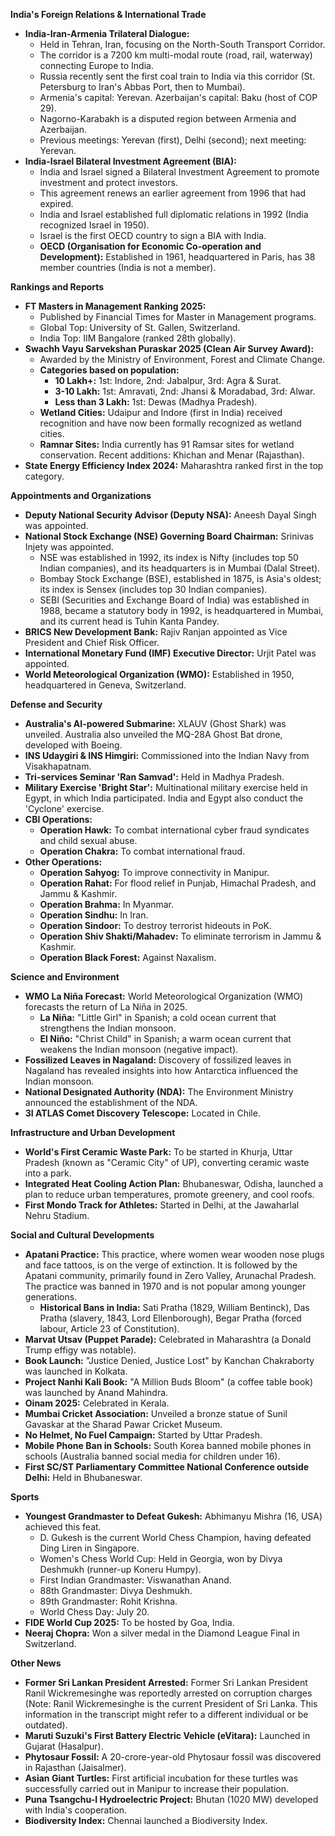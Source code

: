 **India's Foreign Relations & International Trade**

*   **India-Iran-Armenia Trilateral Dialogue:**
    *   Held in Tehran, Iran, focusing on the North-South Transport Corridor.
    *   The corridor is a 7200 km multi-modal route (road, rail, waterway) connecting Europe to India.
    *   Russia recently sent the first coal train to India via this corridor (St. Petersburg to Iran's Abbas Port, then to Mumbai).
    *   Armenia's capital: Yerevan. Azerbaijan's capital: Baku (host of COP 29).
    *   Nagorno-Karabakh is a disputed region between Armenia and Azerbaijan.
    *   Previous meetings: Yerevan (first), Delhi (second); next meeting: Yerevan.
*   **India-Israel Bilateral Investment Agreement (BIA):**
    *   India and Israel signed a Bilateral Investment Agreement to promote investment and protect investors.
    *   This agreement renews an earlier agreement from 1996 that had expired.
    *   India and Israel established full diplomatic relations in 1992 (India recognized Israel in 1950).
    *   Israel is the first OECD country to sign a BIA with India.
    *   **OECD (Organisation for Economic Co-operation and Development):** Established in 1961, headquartered in Paris, has 38 member countries (India is not a member).

**Rankings and Reports**

*   **FT Masters in Management Ranking 2025:**
    *   Published by Financial Times for Master in Management programs.
    *   Global Top: University of St. Gallen, Switzerland.
    *   India Top: IIM Bangalore (ranked 28th globally).
*   **Swachh Vayu Sarvekshan Puraskar 2025 (Clean Air Survey Award):**
    *   Awarded by the Ministry of Environment, Forest and Climate Change.
    *   **Categories based on population:**
        *   **10 Lakh+:** 1st: Indore, 2nd: Jabalpur, 3rd: Agra & Surat.
        *   **3-10 Lakh:** 1st: Amravati, 2nd: Jhansi & Moradabad, 3rd: Alwar.
        *   **Less than 3 Lakh:** 1st: Dewas (Madhya Pradesh).
    *   **Wetland Cities:** Udaipur and Indore (first in India) received recognition and have now been formally recognized as wetland cities.
    *   **Ramnar Sites:** India currently has 91 Ramsar sites for wetland conservation. Recent additions: Khichan and Menar (Rajasthan).
*   **State Energy Efficiency Index 2024:** Maharashtra ranked first in the top category.

**Appointments and Organizations**

*   **Deputy National Security Advisor (Deputy NSA):** Aneesh Dayal Singh was appointed.
*   **National Stock Exchange (NSE) Governing Board Chairman:** Srinivas Injety was appointed.
    *   NSE was established in 1992, its index is Nifty (includes top 50 Indian companies), and its headquarters is in Mumbai (Dalal Street).
    *   Bombay Stock Exchange (BSE), established in 1875, is Asia's oldest; its index is Sensex (includes top 30 Indian companies).
    *   SEBI (Securities and Exchange Board of India) was established in 1988, became a statutory body in 1992, is headquartered in Mumbai, and its current head is Tuhin Kanta Pandey.
*   **BRICS New Development Bank:** Rajiv Ranjan appointed as Vice President and Chief Risk Officer.
*   **International Monetary Fund (IMF) Executive Director:** Urjit Patel was appointed.
*   **World Meteorological Organization (WMO):** Established in 1950, headquartered in Geneva, Switzerland.

**Defense and Security**

*   **Australia's AI-powered Submarine:** XLAUV (Ghost Shark) was unveiled. Australia also unveiled the MQ-28A Ghost Bat drone, developed with Boeing.
*   **INS Udaygiri & INS Himgiri:** Commissioned into the Indian Navy from Visakhapatnam.
*   **Tri-services Seminar 'Ran Samvad':** Held in Madhya Pradesh.
*   **Military Exercise 'Bright Star':** Multinational military exercise held in Egypt, in which India participated. India and Egypt also conduct the 'Cyclone' exercise.
*   **CBI Operations:**
    *   **Operation Hawk:** To combat international cyber fraud syndicates and child sexual abuse.
    *   **Operation Chakra:** To combat international fraud.
*   **Other Operations:**
    *   **Operation Sahyog:** To improve connectivity in Manipur.
    *   **Operation Rahat:** For flood relief in Punjab, Himachal Pradesh, and Jammu & Kashmir.
    *   **Operation Brahma:** In Myanmar.
    *   **Operation Sindhu:** In Iran.
    *   **Operation Sindoor:** To destroy terrorist hideouts in PoK.
    *   **Operation Shiv Shakti/Mahadev:** To eliminate terrorism in Jammu & Kashmir.
    *   **Operation Black Forest:** Against Naxalism.

**Science and Environment**

*   **WMO La Niña Forecast:** World Meteorological Organization (WMO) forecasts the return of La Niña in 2025.
    *   **La Niña:** "Little Girl" in Spanish; a cold ocean current that strengthens the Indian monsoon.
    *   **El Niño:** "Christ Child" in Spanish; a warm ocean current that weakens the Indian monsoon (negative impact).
*   **Fossilized Leaves in Nagaland:** Discovery of fossilized leaves in Nagaland has revealed insights into how Antarctica influenced the Indian monsoon.
*   **National Designated Authority (NDA):** The Environment Ministry announced the establishment of the NDA.
*   **3I ATLAS Comet Discovery Telescope:** Located in Chile.

**Infrastructure and Urban Development**

*   **World's First Ceramic Waste Park:** To be started in Khurja, Uttar Pradesh (known as "Ceramic City" of UP), converting ceramic waste into a park.
*   **Integrated Heat Cooling Action Plan:** Bhubaneswar, Odisha, launched a plan to reduce urban temperatures, promote greenery, and cool roofs.
*   **First Mondo Track for Athletes:** Started in Delhi, at the Jawaharlal Nehru Stadium.

**Social and Cultural Developments**

*   **Apatani Practice:** This practice, where women wear wooden nose plugs and face tattoos, is on the verge of extinction. It is followed by the Apatani community, primarily found in Zero Valley, Arunachal Pradesh. The practice was banned in 1970 and is not popular among younger generations.
    *   **Historical Bans in India:** Sati Pratha (1829, William Bentinck), Das Pratha (slavery, 1843, Lord Ellenborough), Begar Pratha (forced labour, Article 23 of Constitution).
*   **Marvat Utsav (Puppet Parade):** Celebrated in Maharashtra (a Donald Trump effigy was notable).
*   **Book Launch:** "Justice Denied, Justice Lost" by Kanchan Chakraborty was launched in Kolkata.
*   **Project Nanhi Kali Book:** "A Million Buds Bloom" (a coffee table book) was launched by Anand Mahindra.
*   **Oinam 2025:** Celebrated in Kerala.
*   **Mumbai Cricket Association:** Unveiled a bronze statue of Sunil Gavaskar at the Sharad Pawar Cricket Museum.
*   **No Helmet, No Fuel Campaign:** Started by Uttar Pradesh.
*   **Mobile Phone Ban in Schools:** South Korea banned mobile phones in schools (Australia banned social media for children under 16).
*   **First SC/ST Parliamentary Committee National Conference outside Delhi:** Held in Bhubaneswar.

**Sports**

*   **Youngest Grandmaster to Defeat Gukesh:** Abhimanyu Mishra (16, USA) achieved this feat.
    *   D. Gukesh is the current World Chess Champion, having defeated Ding Liren in Singapore.
    *   Women's Chess World Cup: Held in Georgia, won by Divya Deshmukh (runner-up Koneru Humpy).
    *   First Indian Grandmaster: Viswanathan Anand.
    *   88th Grandmaster: Divya Deshmukh.
    *   89th Grandmaster: Rohit Krishna.
    *   World Chess Day: July 20.
*   **FIDE World Cup 2025:** To be hosted by Goa, India.
*   **Neeraj Chopra:** Won a silver medal in the Diamond League Final in Switzerland.

**Other News**

*   **Former Sri Lankan President Arrested:** Former Sri Lankan President Ranil Wickremesinghe was reportedly arrested on corruption charges (Note: Ranil Wickremesinghe is the current President of Sri Lanka. This information in the transcript might refer to a different individual or be outdated).
*   **Maruti Suzuki's First Battery Electric Vehicle (eVitara):** Launched in Gujarat (Hasalpur).
*   **Phytosaur Fossil:** A 20-crore-year-old Phytosaur fossil was discovered in Rajasthan (Jaisalmer).
*   **Asian Giant Turtles:** First artificial incubation for these turtles was successfully carried out in Manipur to increase their population.
*   **Puna Tsangchu-I Hydroelectric Project:** Bhutan (1020 MW) developed with India's cooperation.
*   **Biodiversity Index:** Chennai launched a Biodiversity Index.